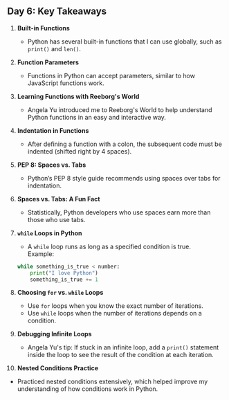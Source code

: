 ## Day 6: Key Takeaways

1. **Built-in Functions**  
   - Python has several built-in functions that I can use globally, such as `print()` and `len()`.

2. **Function Parameters**  
   - Functions in Python can accept parameters, similar to how JavaScript functions work.

3. **Learning Functions with Reeborg's World**  
   - Angela Yu introduced me to Reeborg's World to help understand Python functions in an easy and interactive way.

4. **Indentation in Functions**  
   - After defining a function with a colon, the subsequent code must be indented (shifted right by 4 spaces).

5. **PEP 8: Spaces vs. Tabs**  
   - Python’s PEP 8 style guide recommends using spaces over tabs for indentation.

6. **Spaces vs. Tabs: A Fun Fact**  
   - Statistically, Python developers who use spaces earn more than those who use tabs.

7. **`while` Loops in Python**  
   - A `while` loop runs as long as a specified condition is true.  
   Example:
   ```python
   while something_is_true < number:
       print("I love Python")
       something_is_true += 1
   ```

8. **Choosing `for` vs. `while` Loops**  
   - Use `for` loops when you know the exact number of iterations.  
   - Use `while` loops when the number of iterations depends on a condition.

9. **Debugging Infinite Loops**  
   - Angela Yu's tip: If stuck in an infinite loop, add a `print()` statement inside the loop to see the result of the condition at each iteration.

10. **Nested Conditions Practice**  
   - Practiced nested conditions extensively, which helped improve my understanding of how conditions work in Python.